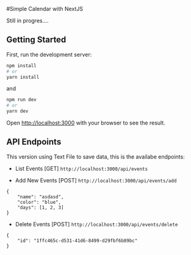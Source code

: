 #Simple Calendar with NextJS

Still in progres....


## Getting Started

First, run the development server:

```bash
npm install
# or
yarn install
```
and

```bash
npm run dev
# or
yarn dev
```

Open [http://localhost:3000](http://localhost:3000) with your browser to see the result.

## API Endpoints
This version using Text File to save data, this is the availabe endpoints:

- List Events
[GET] `http://localhost:3000/api/events`

- Add New Events
[POST] `http://localhost:3000/api/events/add`


```
{
    "name": "asdasd",
    "color": "blue",
    "days": [1, 2, 3]
}
```

- Delete Events
[POST] `http://localhost:3000/api/events/delete`

```
{
    "id": "1ffc465c-d531-41d6-8499-d29fbf6b89bc"
}
```